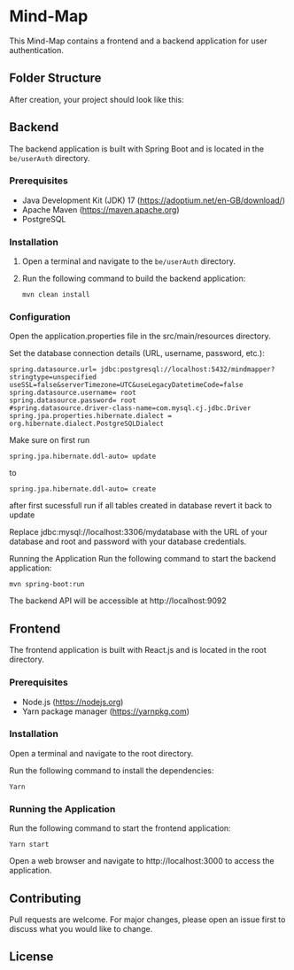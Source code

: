 # Mind-Map

This Mind-Map contains a frontend and a backend application for user authentication.

## Folder Structure

After creation, your project should look like this:


## Backend

The backend application is built with Spring Boot and is located in the `be/userAuth` directory.

### Prerequisites

- Java Development Kit (JDK) 17 (https://adoptium.net/en-GB/download/)
- Apache Maven (https://maven.apache.org)
- PostgreSQL

### Installation

1. Open a terminal and navigate to the `be/userAuth` directory.
2. Run the following command to build the backend application:

   ```shell
   mvn clean install

### Configuration

Open the application.properties file in the src/main/resources directory.

Set the database connection details (URL, username, password, etc.):

```
spring.datasource.url= jdbc:postgresql://localhost:5432/mindmapper?stringtype=unspecified useSSL=false&serverTimezone=UTC&useLegacyDatetimeCode=false
spring.datasource.username= root
spring.datasource.password= root
#spring.datasource.driver-class-name=com.mysql.cj.jdbc.Driver
spring.jpa.properties.hibernate.dialect = org.hibernate.dialect.PostgreSQLDialect

```

Make sure on first run 

```
spring.jpa.hibernate.ddl-auto= update

```
to 
```
spring.jpa.hibernate.ddl-auto= create

```

after first sucessfull run if all tables created in database revert it back to update



Replace jdbc:mysql://localhost:3306/mydatabase with the URL of your database and root and password with your database credentials.

Running the Application
Run the following command to start the backend application:

```
mvn spring-boot:run
```

The backend API will be accessible at http://localhost:9092 

## Frontend
The frontend application is built with React.js and is located in the root directory.

### Prerequisites

- Node.js (https://nodejs.org)
- Yarn package manager (https://yarnpkg.com)

### Installation
Open a terminal and navigate to the root directory.

Run the following command to install the dependencies:

```
Yarn
```

### Running the Application

Run the following command to start the frontend application:

```
Yarn start
```

Open a web browser and navigate to http://localhost:3000 to access the application.

## Contributing

Pull requests are welcome. For major changes, please open an issue first to discuss what you would like to change.

## License
